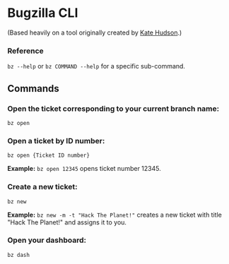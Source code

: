# Bugzilla CLI

(Based heavily on a tool originally created by [Kate Hudson](http://github.com/k88hudson/bz).)

### Reference

`bz --help` or `bz COMMAND --help` for a specific sub-command.

## Commands

### Open the ticket corresponding to your current branch name:

`bz open`

### Open a ticket by ID number:

`bz open {Ticket ID number}`

**Example:** `bz open 12345` opens ticket number 12345.

### Create a new ticket:

`bz new`

**Example:** `bz new -m -t "Hack The Planet!"` creates a new ticket with title "Hack The Planet!" and assigns it to you.

### Open your dashboard:

`bz dash`

